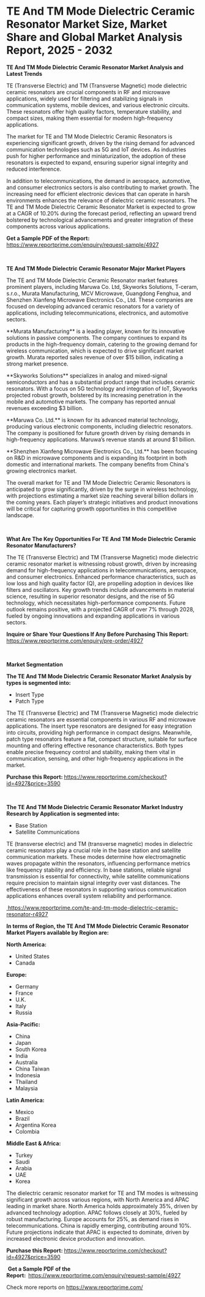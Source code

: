 <p><h1>TE And TM Mode Dielectric Ceramic Resonator Market Size, Market Share and Global Market Analysis Report, 2025 - 2032</h1></p><p><strong>TE And TM Mode Dielectric Ceramic Resonator Market Analysis and Latest Trends</strong></p>
<p><p>TE (Transverse Electric) and TM (Transverse Magnetic) mode dielectric ceramic resonators are crucial components in RF and microwave applications, widely used for filtering and stabilizing signals in communication systems, mobile devices, and various electronic circuits. These resonators offer high quality factors, temperature stability, and compact sizes, making them essential for modern high-frequency applications.</p><p>The market for TE and TM Mode Dielectric Ceramic Resonators is experiencing significant growth, driven by the rising demand for advanced communication technologies such as 5G and IoT devices. As industries push for higher performance and miniaturization, the adoption of these resonators is expected to expand, ensuring superior signal integrity and reduced interference.</p><p>In addition to telecommunications, the demand in aerospace, automotive, and consumer electronics sectors is also contributing to market growth. The increasing need for efficient electronic devices that can operate in harsh environments enhances the relevance of dielectric ceramic resonators. The TE and TM Mode Dielectric Ceramic Resonator Market is expected to grow at a CAGR of 10.20% during the forecast period, reflecting an upward trend bolstered by technological advancements and greater integration of these components across various applications.</p></p>
<p><strong>Get a Sample PDF of the Report:&nbsp;</strong> <a href="https://www.reportprime.com/enquiry/request-sample/4927?utm_campaign=2717&utm_medium=2&utm_source=Github&utm_content=ia&utm_term=19032025&utm_id=te-and-tm-mode-dielectric-ceramic-resonator">https://www.reportprime.com/enquiry/request-sample/4927</a></p>
<p>&nbsp;</p>
<p><strong>TE And TM Mode Dielectric Ceramic Resonator Major Market Players</strong></p>
<p><p>The TE and TM Mode Dielectric Ceramic Resonator market features prominent players, including Maruwa Co. Ltd, Skyworks Solutions, T-ceram, s.r.o., Murata Manufacturing, MCV Microwave, Guangdong Fenghua, and Shenzhen Xianfeng Microwave Electronics Co., Ltd. These companies are focused on developing advanced ceramic resonators for a variety of applications, including telecommunications, electronics, and automotive sectors.</p><p>**Murata Manufacturing** is a leading player, known for its innovative solutions in passive components. The company continues to expand its products in the high-frequency domain, catering to the growing demand for wireless communication, which is expected to drive significant market growth. Murata reported sales revenue of over $15 billion, indicating a strong market presence.</p><p>**Skyworks Solutions** specializes in analog and mixed-signal semiconductors and has a substantial product range that includes ceramic resonators. With a focus on 5G technology and integration of IoT, Skyworks projected robust growth, bolstered by its increasing penetration in the mobile and automotive markets. The company has reported annual revenues exceeding $3 billion.</p><p>**Maruwa Co. Ltd.** is known for its advanced material technology, producing various electronic components, including dielectric resonators. The company is positioned for future growth driven by rising demands in high-frequency applications. Maruwa’s revenue stands at around $1 billion.</p><p>**Shenzhen Xianfeng Microwave Electronics Co., Ltd.** has been focusing on R&D in microwave components and is expanding its footprint in both domestic and international markets. The company benefits from China's growing electronics market.</p><p>The overall market for TE and TM Mode Dielectric Ceramic Resonators is anticipated to grow significantly, driven by the surge in wireless technology, with projections estimating a market size reaching several billion dollars in the coming years. Each player’s strategic initiatives and product innovations will be critical for capturing growth opportunities in this competitive landscape.</p></p>
<p>&nbsp;</p>
<p><strong>What Are The Key Opportunities For TE And TM Mode Dielectric Ceramic Resonator Manufacturers?</strong></p>
<p><p>The TE (Transverse Electric) and TM (Transverse Magnetic) mode dielectric ceramic resonator market is witnessing robust growth, driven by increasing demand for high-frequency applications in telecommunications, aerospace, and consumer electronics. Enhanced performance characteristics, such as low loss and high quality factor (Q), are propelling adoption in devices like filters and oscillators. Key growth trends include advancements in material science, resulting in superior resonator designs, and the rise of 5G technology, which necessitates high-performance components. Future outlook remains positive, with a projected CAGR of over 7% through 2028, fueled by ongoing innovations and expanding applications in various sectors.</p></p>
<p><strong>Inquire or Share Your Questions If Any Before Purchasing This Report:</strong> <a href="https://www.reportprime.com/enquiry/pre-order/4927?utm_campaign=2717&utm_medium=2&utm_source=Github&utm_content=ia&utm_term=19032025&utm_id=te-and-tm-mode-dielectric-ceramic-resonator">https://www.reportprime.com/enquiry/pre-order/4927</a></p>
<p>&nbsp;</p>
<p><strong>Market Segmentation</strong></p>
<p><strong>The TE And TM Mode Dielectric Ceramic Resonator Market Analysis by types is segmented into:</strong></p>
<p><ul><li>Insert Type</li><li>Patch Type</li></ul></p>
<p><p>The TE (Transverse Electric) and TM (Transverse Magnetic) mode dielectric ceramic resonators are essential components in various RF and microwave applications. The insert type resonators are designed for easy integration into circuits, providing high performance in compact designs. Meanwhile, patch type resonators feature a flat, compact structure, suitable for surface mounting and offering effective resonance characteristics. Both types enable precise frequency control and stability, making them vital in communication, sensing, and other high-frequency applications in the market.</p></p>
<p><strong>Purchase this Report:&nbsp;</strong><a href="https://www.reportprime.com/checkout?id=4927&price=3590&utm_campaign=2717&utm_medium=2&utm_source=Github&utm_content=ia&utm_term=19032025&utm_id=te-and-tm-mode-dielectric-ceramic-resonator">https://www.reportprime.com/checkout?id=4927&price=3590</a></p>
<p>&nbsp;</p>
<p><strong>The TE And TM Mode Dielectric Ceramic Resonator Market Industry Research by Application is segmented into:</strong></p>
<p><ul><li>Base Station</li><li>Satellite Communications</li></ul></p>
<p><p>TE (transverse electric) and TM (transverse magnetic) modes in dielectric ceramic resonators play a crucial role in the base station and satellite communication markets. These modes determine how electromagnetic waves propagate within the resonators, influencing performance metrics like frequency stability and efficiency. In base stations, reliable signal transmission is essential for connectivity, while satellite communications require precision to maintain signal integrity over vast distances. The effectiveness of these resonators in supporting various communication applications enhances overall system reliability and performance.</p></p>
<p><a href="https://www.reportprime.com/te-and-tm-mode-dielectric-ceramic-resonator-r4927?utm_campaign=2717&utm_medium=2&utm_source=Github&utm_content=ia&utm_term=19032025&utm_id=te-and-tm-mode-dielectric-ceramic-resonator">&nbsp;https://www.reportprime.com/te-and-tm-mode-dielectric-ceramic-resonator-r4927</a></p>
<p><strong>In terms of Region, the TE And TM Mode Dielectric Ceramic Resonator Market Players available by Region are:</strong></p>
<p>
    <p> <strong> North America: </strong>
        <ul>
            <li>United States</li>
            <li>Canada</li>
        </ul>
        </p> 
    <p> <strong> Europe: </strong>
        <ul>
            <li>Germany</li>
            <li>France</li>
            <li>U.K.</li>
            <li>Italy</li>
            <li>Russia</li>
        </ul>
        </p> 
    <p> <strong> Asia-Pacific: </strong>
        <ul>
            <li>China</li>
            <li>Japan</li>
            <li>South Korea</li>
            <li>India</li>
            <li>Australia</li>
            <li>China Taiwan</li>
            <li>Indonesia</li>
            <li>Thailand</li>
            <li>Malaysia</li>
        </ul>
        </p> 
    <p> <strong> Latin America: </strong>
        <ul>
            <li>Mexico</li>
            <li>Brazil</li>
            <li>Argentina Korea</li>
            <li>Colombia</li>
        </ul>
        </p> 
    <p> <strong> Middle East & Africa: </strong>
        <ul>
            <li>Turkey</li>
            <li>Saudi</li>
            <li>Arabia</li>
            <li>UAE</li>
            <li>Korea</li>
        </ul>
    </p>
    </p>
<p><p>The dielectric ceramic resonator market for TE and TM modes is witnessing significant growth across various regions, with North America and APAC leading in market share. North America holds approximately 35%, driven by advanced technology adoption. APAC follows closely at 30%, fueled by robust manufacturing. Europe accounts for 25%, as demand rises in telecommunications. China is rapidly emerging, contributing around 10%. Future projections indicate that APAC is expected to dominate, driven by increased electronic device production and innovation.</p></p>
<p><strong>Purchase this Report: </strong><a href="https://www.reportprime.com/checkout?id=4927&price=3590&utm_campaign=2717&utm_medium=2&utm_source=Github&utm_content=ia&utm_term=19032025&utm_id=te-and-tm-mode-dielectric-ceramic-resonator">https://www.reportprime.com/checkout?id=4927&price=3590</a></p>
<p>&nbsp;<strong>Get a Sample PDF of the Report:&nbsp;&nbsp;</strong><a href="https://www.reportprime.com/enquiry/request-sample/4927?utm_campaign=2717&utm_medium=2&utm_source=Github&utm_content=ia&utm_term=19032025&utm_id=te-and-tm-mode-dielectric-ceramic-resonator">https://www.reportprime.com/enquiry/request-sample/4927</a></p>
<p><strong></strong></p>
<p>Check more reports on <a href="https://www.reportprime.com/?utm_campaign=2717&utm_medium=2&utm_source=Github&utm_content=ia&utm_term=19032025&utm_id=te-and-tm-mode-dielectric-ceramic-resonator">https://www.reportprime.com/</a></p>